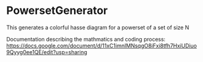 # PowersetGenerator
This generates a colorful hasse diagram for a powerset of a set of size N

Documentation describing the mathmatics and coding process: 
https://docs.google.com/document/d/11xC1imnIMNsqgO8iFxi8tfh7HxiUDiuo9Qyyg0ee1QE/edit?usp=sharing
